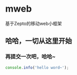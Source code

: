 # mweb
基于Zepto的移动web小框架


## 哈哈，一切从这里开始

### 再提交一次吧，哈哈~

```javascript
console.info('hello word~');
```